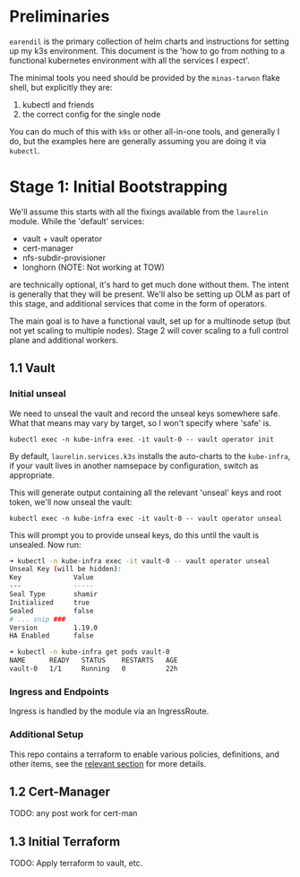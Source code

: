 # Preliminaries

`earendil` is the primary collection of helm charts and instructions for setting up my k3s environment. This document
is the 'how to go from nothing to a functional kubernetes environment with all the services I expect'.

The minimal tools you need should be provided by the `minas-tarwon` flake shell, but explicitly they are:

1. kubectl and friends
2. the correct config for the single node

You can do much of this with `k9s` or other all-in-one tools, and generally I do, but the examples here are generally
assuming you are doing it via `kubectl`.

# Stage 1: Initial Bootstrapping

We'll assume this starts with all the fixings available from the `laurelin` module. While the 'default' services:

- vault + vault operator
- cert-manager
- nfs-subdir-provisioner
- longhorn (NOTE: Not working at TOW)

are technically optional, it's hard to get much done without them. The intent is generally that they will be present.
We'll also be setting up OLM as part of this stage, and additional services that come in the form of operators.

The main goal is to have a functional vault, set up for a multinode setup (but not yet scaling to multiple nodes). Stage
2 will cover scaling to a full control plane and additional workers.

## 1.1 Vault

### Initial unseal

We need to unseal the vault and record the unseal keys somewhere safe. What that means may vary by target, so I won't
specify where 'safe' is.

`kubectl exec -n kube-infra exec -it vault-0 -- vault operator init` 

By default, `laurelin.services.k3s` installs the auto-charts to the `kube-infra`, if your vault lives in another
namsepace by configuration, switch as appropriate.

This will generate output containing all the relevant 'unseal' keys and root token, we'll now unseal the vault:

`kubectl exec -n kube-infra exec -it vault-0 -- vault operator unseal`

This will prompt you to provide unseal keys, do this until the vault is unsealed. Now run:

```bash
➜ kubectl -n kube-infra exec -it vault-0 -- vault operator unseal
Unseal Key (will be hidden): 
Key             Value
---             -----
Seal Type       shamir
Initialized     true
Sealed          false
# ... snip ###
Version         1.19.0
HA Enabled      false

➜ kubectl -n kube-infra get pods vault-0
NAME      READY   STATUS    RESTARTS   AGE
vault-0   1/1     Running   0          22h
```

### Ingress and Endpoints

Ingress is handled by the module via an IngressRoute.

### Additional Setup

This repo contains a terraform to enable various policies, definitions, and other items, see the [relevant
section](#Terraform) for more details.

## 1.2 Cert-Manager

TODO: any post work for cert-man

## 1.3 Initial Terraform

TODO: Apply terraform to vault, etc.
